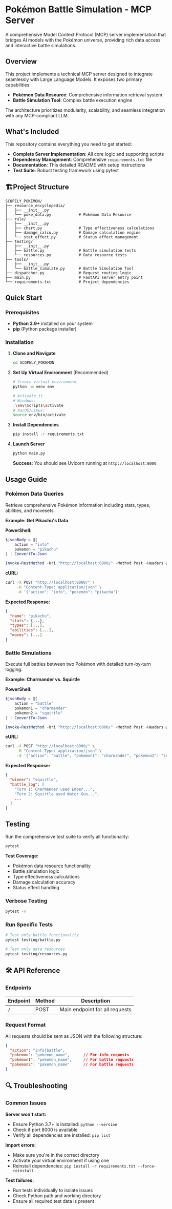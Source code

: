 # Pokémon Battle Simulation - MCP Server

A comprehensive Model Context Protocol (MCP) server implementation that bridges AI models with the Pokémon universe, providing rich data access and interactive battle simulations.

## Overview

This project implements a technical MCP server designed to integrate seamlessly with Large Language Models. It exposes two primary capabilities:

- **Pokémon Data Resource**: Comprehensive information retrieval system
- **Battle Simulation Tool**: Complex battle execution engine

The architecture prioritizes modularity, scalability, and seamless integration with any MCP-compliant LLM.

## What's Included

This repository contains everything you need to get started:

- **Complete Server Implementation**: All core logic and supporting scripts
- **Dependency Management**: Comprehensive `requirements.txt` file
- **Documentation**: This detailed README with setup instructions
- **Test Suite**: Robust testing framework using pytest

## 🏗Project Structure

```
SCOPELY_POKEMON/
├── resource_encyclopedia/
│   ├── __init__.py
│   └── poke_data.py            # Pokémon Data Resource
├── rule/
│   ├── __init__.py
│   ├── chart.py                # Type effectiveness calculations
│   ├── damage_calcu.py         # Damage calculation engine
│   └── stat_effect.py          # Status effect management
├── testing/
│   ├── __init__.py
│   ├── battle.py               # Battle simulation tests
│   └── resources.py            # Data resource tests
├── tools/
│   ├── __init__.py
│   └── battle_simulate.py      # Battle Simulation Tool
├── dispatcher.py               # Request routing logic
├── main.py                     # FastAPI server entry point
└── requirements.txt            # Project dependencies
```

## Quick Start

### Prerequisites

- **Python 3.9+** installed on your system
- **pip** (Python package installer)

### Installation

1. **Clone and Navigate**
   ```bash
   cd SCOPELY_POKEMON
   ```

2. **Set Up Virtual Environment** (Recommended)
   ```bash
   # Create virtual environment
   python -m venv env
   
   # Activate it
   # Windows:
   .\env\Scripts\activate
   # macOS/Linux:
   source env/bin/activate
   ```

3. **Install Dependencies**
   ```bash
   pip install -r requirements.txt
   ```

4. **Launch Server**
   ```bash
   python main.py
   ```

   **Success**: You should see Uvicorn running at `http://localhost:8000`

## Usage Guide

### Pokémon Data Queries

Retrieve comprehensive Pokémon information including stats, types, abilities, and movesets.

**Example: Get Pikachu's Data**

**PowerShell:**
```powershell
$jsonBody = @{
    action = "info"
    pokemon = "pikachu"
} | ConvertTo-Json

Invoke-RestMethod -Uri "http://localhost:8000/" -Method Post -Headers @{"Content-Type" = "application/json"} -Body $jsonBody
```

**cURL:**
```bash
curl -X POST "http://localhost:8000/" \
     -H "Content-Type: application/json" \
     -d '{"action": "info", "pokemon": "pikachu"}'
```

**Expected Response:**
```json
{
  "name": "pikachu",
  "stats": {...},
  "types": [...],
  "abilities": [...],
  "moves": [...]
}
```

### Battle Simulations

Execute full battles between two Pokémon with detailed turn-by-turn logging.

**Example: Charmander vs. Squirtle**

**PowerShell:**
```powershell
$jsonBody = @{
    action = "battle"
    pokemon1 = "charmander"
    pokemon2 = "squirtle"
} | ConvertTo-Json

Invoke-RestMethod -Uri "http://localhost:8000/" -Method Post -Headers @{"Content-Type" = "application/json"} -Body $jsonBody
```

**cURL:**
```bash
curl -X POST "http://localhost:8000/" \
     -H "Content-Type: application/json" \
     -d '{"action": "battle", "pokemon1": "charmander", "pokemon2": "squirtle"}'
```

**Expected Response:**
```json
{
  "winner": "squirtle",
  "battle_log": [
    "Turn 1: Charmander used Ember...",
    "Turn 2: Squirtle used Water Gun...",
    ...
  ]
}
```

## Testing

Run the comprehensive test suite to verify all functionality:

```bash
pytest
```

**Test Coverage:**
- Pokémon data resource functionality
- Battle simulation logic
- Type effectiveness calculations
- Damage calculation accuracy
- Status effect handling

### Verbose Testing
```bash
pytest -v
```

### Run Specific Tests
```bash
# Test only battle functionality
pytest testing/battle.py

# Test only data resources
pytest testing/resources.py
```

## 🛠️ API Reference

### Endpoints

| Endpoint | Method | Description |
|----------|--------|-------------|
| `/` | POST | Main endpoint for all requests |

### Request Format

All requests should be sent as JSON with the following structure:

```json
{
  "action": "info|battle",
  "pokemon": "pokemon_name",      // For info requests
  "pokemon1": "pokemon_name",     // For battle requests
  "pokemon2": "pokemon_name"      // For battle requests
}
```

## 🔍 Troubleshooting

### Common Issues

**Server won't start:**
- Ensure Python 3.7+ is installed: `python --version`
- Check if port 8000 is available
- Verify all dependencies are installed: `pip list`

**Import errors:**
- Make sure you're in the correct directory
- Activate your virtual environment if using one
- Reinstall dependencies: `pip install -r requirements.txt --force-reinstall`

**Test failures:**
- Run tests individually to isolate issues
- Check Python path and working directory
- Ensure all required test data is present

